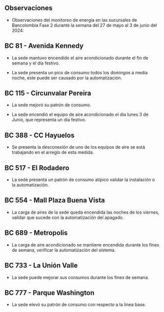 ## Observaciones

<div align="right">

<!--<span style="font-size: smaller;"> Reporte semanal elaborado 02/01/2024</span> -->

</div>

- Observaciones del monitoreo de energía en las sucursales de Bancolombia Fase 2 durante la semana del 27 de mayo al 3 de junio del 2024:

<!--## BC 73 - Pereira

<!-- - El lunes 1 de abril la carga de aire acondicionado fue mayor que los otros días -->

 ## BC 81 - Avenida Kennedy

- La sede mantuvo encendido el aire acondicionado durante el fin de semana y el día festivo. 

- La sede presenta un pico de consumo todos los domingos a media noche, este puede ser causado por la automatización.

<!--## BC 111 - Corozal

- Se presenta-->

<!-- - La sede presentó un consumo nocturno elevado la noche del 11 de Marzo. -->
<!-- Se corrige novedad de la carga del AA, para el 2 de mayo se puede tomar sede como referencia. Carga del aire era muy pequeña -->
## BC 115 - Circunvalar Pereira

- La sede mejoró su patrón de consumo.

- La sede encendió el equipo de aire acondicionado el dia lunes 3 de Junio, que representa un día festivo.

<!-- -El cambio que presento la sede fue porque se pusieron las cargas de los cajeros que siempre funcionan -->

<!-- - La sede modificó su patrón de consumo histórico a partir del 30 de noviembre de 2023, especialmente en lo que respecta a los consumos nocturnos.-->

<!-- Se normaliza la novedad en la carga de aire acondicionado fuera del horario laboral a partir del 25 de noviembre, lo que resultará en una disminución en el consumo de energía y se reflejará en ahorros.-->
<!-- ## BC 265 Valle de Lili

- 


<!--## BC 332 - Zipaquira

- Se validan los consumos con la facturación y se determina que son estables. -->

<!-- ## BC 367 - Granada Meta 

- La sede normalizó su patrón de consumo.-->

<!--## BC 384 - Anapoima 

- Los días miércoles la sede apaga a el aire acondicionado a las 20:00 horas se sugiere realizar el apagado al igual que los otros días cuya hora es a las 19:00 horas.-->

## BC 388 - CC Hayuelos

- Se presenta la desconexión de uno de los equipos de aire se está trabajando en el arreglo de esta medida.

<!-- ## BC 478 - Mix Vía 40 

- La sede presenta un consumo nocturno elevado la noche del 24 de abril, verificar si se presentaron trabajos operativos.-->

<!-- ## BC 513 - El Dificil 

- La sede mejora su pantrón de consumo durante la semana.-->

<!-- - Para la sede se debe validar la instalación de las medidas de los equipos de aire.-->

<!-- - La sede presenta un patrón de consumo irregular, manteniendo el aire encendido en horas nocturnas.-->


<!--## BC 516 - Santa Marta-->

## BC 517 - El Rodadero 

- La sede presenta un patrón de consumo atípico validar la instalación o la automatización.

 ## BC 554 - Mall Plaza Buena Vista

- La carga de aires de la sede queda encendida las noches de los viernes, validar que sucede con la automatización del apagado.

<!--## BC 681 - Cerete

- Para la noche del 11 de mayo, la sede apagó el sistema de aires más tarde de lo habitual.-->

<!-- - Se está validando la instalación de los equipos de medida del aire acondicionado.

- La sede normalizó su patrón de consumo.-->

<!-- ## BC 687 - Planeta Rica

- La sede presentó un consumo elevedo durante el fin de semana, el aire acondicionado se enciende de manera parcial, validar si se debe a alguna actividad operativa. -->

## BC 689 - Metropolis 

- La carga de aire acondicionado se mantiene encendida durante los fines de semana, verificar la automatización del sistema.

## BC 733 - La Unión Valle

- La sede puede mejorar sus consumos durante los fines de semana.

<!-- - La sede presenta altos consumos nocturnos durante toda la semana. -->

<!--## BC 772 - Caicedonia

- La sede no operó el día lunes 22 de abril. -->

<!--## BC 775 - Bulevar 54

- La sede presentó un patrón de consumo atípico, manteniendo la carga de aire encendida durante toda la semana laboral.-->

 ## BC 777 - Parque Washington 

- La sede elevó su patrón de consumo con respecto a la línea base.

<!-- ## BC 781 - Prado Plaza

- -->

<!-- ## BC 802 - Puerto Lopez 

- La sede presenta un pico de consumo el sábado en la mañana.-->